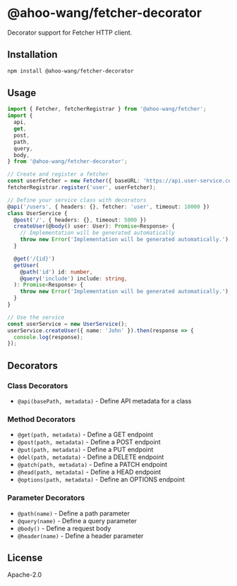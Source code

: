 # @ahoo-wang/fetcher-decorator

Decorator support for Fetcher HTTP client.

## Installation

```bash
npm install @ahoo-wang/fetcher-decorator
```

## Usage

```typescript
import { Fetcher, fetcherRegistrar } from '@ahoo-wang/fetcher';
import {
  api,
  get,
  post,
  path,
  query,
  body,
} from '@ahoo-wang/fetcher-decorator';

// Create and register a fetcher
const userFetcher = new Fetcher({ baseURL: 'https://api.user-service.com' });
fetcherRegistrar.register('user', userFetcher);

// Define your service class with decorators
@api('/users', { headers: {}, fetcher: 'user', timeout: 10000 })
class UserService {
  @post('/', { headers: {}, timeout: 5000 })
  createUser(@body() user: User): Promise<Response> {
    // Implementation will be generated automatically
    throw new Error('Implementation will be generated automatically.');
  }

  @get('/{id}')
  getUser(
    @path('id') id: number,
    @query('include') include: string,
  ): Promise<Response> {
    throw new Error('Implementation will be generated automatically.');
  }
}

// Use the service
const userService = new UserService();
userService.createUser({ name: 'John' }).then(response => {
  console.log(response);
});
```

## Decorators

### Class Decorators

- `@api(basePath, metadata)` - Define API metadata for a class

### Method Decorators

- `@get(path, metadata)` - Define a GET endpoint
- `@post(path, metadata)` - Define a POST endpoint
- `@put(path, metadata)` - Define a PUT endpoint
- `@del(path, metadata)` - Define a DELETE endpoint
- `@patch(path, metadata)` - Define a PATCH endpoint
- `@head(path, metadata)` - Define a HEAD endpoint
- `@options(path, metadata)` - Define an OPTIONS endpoint

### Parameter Decorators

- `@path(name)` - Define a path parameter
- `@query(name)` - Define a query parameter
- `@body()` - Define a request body
- `@header(name)` - Define a header parameter

## License

Apache-2.0
